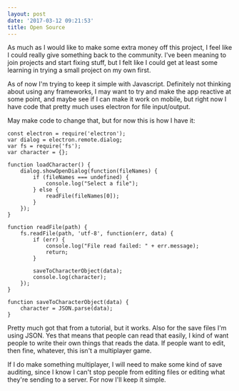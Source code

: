 ```yaml
---
layout: post
date: '2017-03-12 09:21:53'
title: Open Source
---
```


As much as I would like to make some extra money off this project, I feel like I could really give something back to the community.  I've been meaning to join projects and start fixing stuff, but I felt like I could get at least some learning in trying a small project on my own first.

As of now I'm trying to keep it simple with Javascript.  Definitely not thinking about using any frameworks, I may want to try and make the app reactive at some point, and maybe see if I can make it work on mobile, but right now I have code that pretty much uses electron for file input/output.

May make code to change that, but for now this is how I have it:

```
const electron = require('electron');
var dialog = electron.remote.dialog;
var fs = require('fs');
var character = {};

function loadCharacter() {
    dialog.showOpenDialog(function(fileNames) {
        if (fileNames === undefined) {
            console.log("Select a file");
        } else {
            readFile(fileNames[0]);
        }
    });
}

function readFile(path) {
    fs.readFile(path, 'utf-8', function(err, data) {
        if (err) {
            console.log("File read failed: " + err.message);
            return;
        }

        saveToCharacterObject(data);
        console.log(character);
    });
}

function saveToCharacterObject(data) {
    character = JSON.parse(data);
}
```

Pretty much got that from a tutorial, but it works.  Also for the save files I'm using JSON.  Yes that means that people can read that easily, I kind of want people to write their own things that reads the data.  If people want to edit, then fine, whatever, this isn't a multiplayer game.

If I do make something multiplayer, I will need to make some kind of save auditing, since I know I can't stop people from editing files or editing what they're sending to a server.  For now I'll keep it simple.